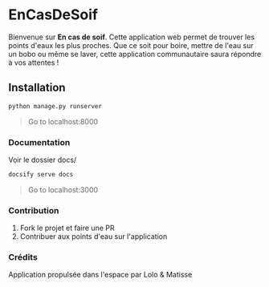 # EnCasDeSoif

Bienvenue sur **En cas de soif**. Cette application web permet de trouver les points d'eaux les plus proches.
Que ce soit pour boire, mettre de l'eau sur un bobo ou même se laver, cette application communautaire saura répondre à vos attentes !

## Installation 

```bash
python manage.py runserver
```

> Go to localhost:8000

### Documentation 
Voir le dossier docs/

```bash
docsify serve docs
```

> Go to localhost:3000

### Contribution 
1. Fork le projet et faire une PR
2. Contribuer aux points d'eau sur l'application

### Crédits 

Application propulsée dans l'espace par Lolo & Matisse


